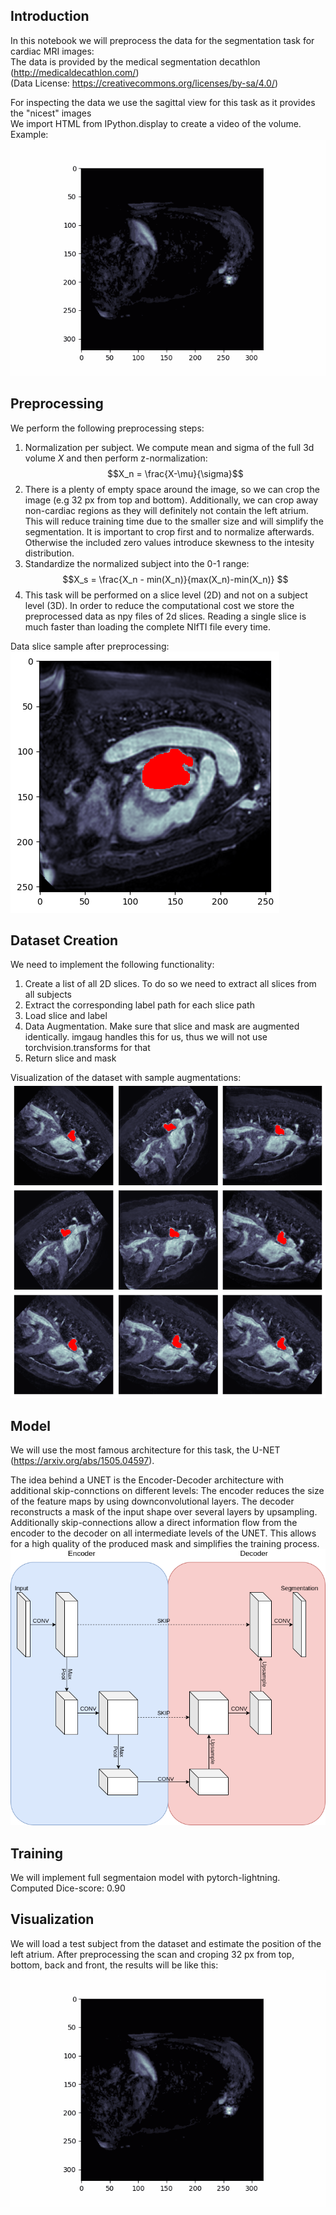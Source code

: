 ## Introduction
In this notebook we will preprocess the data for the segmentation task for cardiac MRI images:<br />
The data is provided by the medical segmentation decathlon (http://medicaldecathlon.com/)<br /> (Data License: https://creativecommons.org/licenses/by-sa/4.0/)<br />

For inspecting the data we use the sagittal view for this task as it provides the "nicest" images<br />
We import HTML from IPython.display to create a video of the volume. <br />
Example: <br/>
![alt text](images/my_animation_1.gif?raw=true)

## Preprocessing
We perform the following preprocessing steps:

1. Normalization per subject. We compute mean and sigma of the full 3d volume $X$ and then perform z-normalization:
$$X_n = \frac{X-\mu}{\sigma}$$
2. There is a plenty of empty space around the image, so we can crop the image (e.g 32 px from top and bottom). Additionally, we can crop away non-cardiac regions as they will definitely not contain the left atrium. This will  reduce training time due to the smaller size and will simplify the segmentation. It is important to crop first and to normalize afterwards. Otherwise the included zero values introduce skewness to the intesity distribution.
3. Standardize the normalized subject into the 0-1 range:
$$X_s = \frac{X_n - min(X_n)}{max(X_n)-min(X_n)} $$
4. This task will be performed on a slice level (2D) and not on a subject level (3D). In order to reduce the computational cost we store the preprocessed data as npy files of 2d slices. Reading a single slice is much faster than loading the complete NIfTI file every time.

Data slice sample after preprocessing: <br/> ![alt text](images/sample_slice.png?raw=true)

## Dataset Creation
We need to implement the following functionality:
1. Create a list of all 2D slices. To do so we need to extract all slices from all subjects
2. Extract the corresponding label path for each slice path
3. Load slice and label
4. Data Augmentation. Make sure that slice and mask are augmented identically. imgaug handles this for us, thus we will not use torchvision.transforms for that
5. Return slice and mask

Visualization of the dataset with sample augmentations: <br/>
![alt text](images/sample_augmentations.png?raw=true)

## Model
We will use the most famous architecture for this task, the U-NET (https://arxiv.org/abs/1505.04597). <br/>

The idea behind a UNET is the Encoder-Decoder architecture with additional skip-connctions on different levels:
The encoder reduces the size of the feature maps by using downconvolutional layers.
The decoder reconstructs a mask of the input shape over several layers by upsampling.
Additionally skip-connections allow a direct information flow from the encoder to the decoder on all intermediate levels of the UNET.
This allows for a high quality of the produced mask and simplifies the training process.<br />
![alt text](images/unet.png?raw=true)

## Training
We will implement full segmentaion model with pytorch-lightning.
Computed Dice-score: 0.90

## Visualization
We will load a test subject from the dataset and estimate the position of the left atrium.
After preprocessing the scan and croping 32 px from top, bottom, back and front, the results will be like this: <br/>
![alt text](images/my_animation_1.gif?raw=true)
